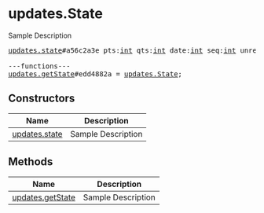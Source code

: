 # updates.State

Sample Description

<pre>
<a href="../constructor/updates.state.md">updates.state</a>#a56c2a3e pts:<a href="../type/int.md">int</a> qts:<a href="../type/int.md">int</a> date:<a href="../type/int.md">int</a> seq:<a href="../type/int.md">int</a> unread_count:<a href="../type/int.md">int</a> = <a href="../type/updates.State.md">updates.State</a>;

---functions---
<a href="../method/updates.getState.md">updates.getState</a>#edd4882a = <a href="../type/updates.State.md">updates.State</a>;
</pre>

## Constructors

| Name | Description |
|------|-------------|
| [updates.state](../constructor/updates.state.md) | Sample Description |

## Methods

| Name | Description |
|------|-------------|
| [updates.getState](../method/updates.getState.md) | Sample Description |
